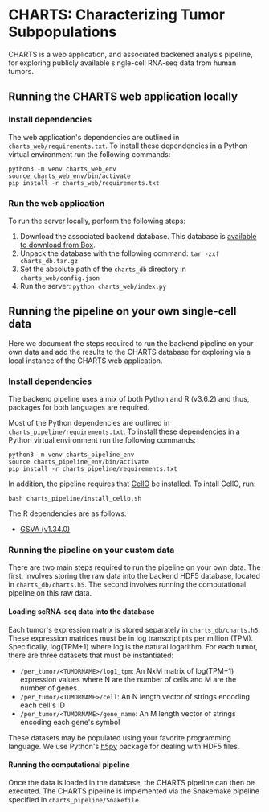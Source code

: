 # CHARTS: Characterizing Tumor Subpopulations

CHARTS is a web application, and associated backened analysis pipeline, for exploring publicly available single-cell RNA-seq data from human tumors. 

## Running the CHARTS web application locally

### Install dependencies

The web application's dependencies are outlined in `charts_web/requirements.txt`.  To install these dependencies in a Python virtual environment run the following commands:

```
python3 -m venv charts_web_env 
source charts_web_env/bin/activate
pip install -r charts_web/requirements.txt  
```

### Run the web application

To run the server locally, perform the following steps:
1. Download the associated backend database. This database is [available to download from Box](https://uwmadison.box.com/s/e2nnhzwgiuww4uid199rshsjuysf04bx).
2. Unpack the database with the following command: `tar -zxf charts_db.tar.gz`
3. Set the absolute path of the `charts_db` directory in `charts_web/config.json`
4. Run the server: `python charts_web/index.py` 

## Running the pipeline on your own single-cell data

Here we document the steps required to run the backend pipeline on your own data and add the results to the CHARTS database for exploring via a local instance of the CHARTS web application.

### Install dependencies

The backend pipeline uses a mix of both Python and R (v3.6.2) and thus, packages for both languages are required. 

Most of the Python dependencies are outlined in `charts_pipeline/requirements.txt`.  To install these dependencies in a Python virtual environment run the following commands:

```
python3 -m venv charts_pipeline_env
source charts_pipeline_env/bin/activate
pip install -r charts_pipeline/requirements.txt
```

In addition, the pipeline requires that [CellO](https://github.com/deweylab/CellO) be installed. To intall CellO, run: 
```
bash charts_pipeline/install_cello.sh
```

The  R dependencies are as follows:
* [GSVA (v1.34.0)](https://www.bioconductor.org/packages/release/bioc/html/GSVA.html)


### Running the pipeline on your custom data

There are two main steps required to run the pipeline on your own data.  The first, involves storing the raw data into the backend HDF5 database, located in `charts_db/charts.h5`.  The second involves running the computational pipeline on this raw data.

#### Loading scRNA-seq data into the database

Each tumor's expression matrix is stored separately in `charts_db/charts.h5`.  These expression matrices must be in log transcriptipts per million (TPM). Specifically, log(TPM+1) where log is the natural logarithm.  For each tumor, there are three datasets that must be instantiated:
* `/per_tumor/<TUMORNAME>/log1_tpm`: An NxM matrix of log(TPM+1) expression values where N are the number of cells and M are the number of genes. 
* `/per_tumor/<TUMORNAME>/cell`: An N length vector of strings encoding each cell's ID
* `/per_tumor/<TUMORNAME>/gene_name`: An M length vector of strings encoding each gene's symbol

These datasets may be populated using your favorite programming language. We use Python's [h5py](http://www.h5py.org) package for dealing with HDF5 files. 

#### Running the computational pipeline

Once the data is loaded in the database, the CHARTS pipeline can then be executed. The CHARTS pipeline is implemented via the Snakemake pipeline specified in `charts_pipeline/Snakefile`.


 

